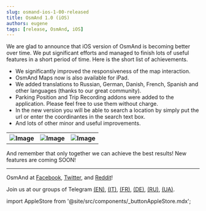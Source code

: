 ```yaml
---
slug: osmand-ios-1-00-released
title: OsmAnd 1.0 (iOS)
authors: eugene
tags: [release, OsmAnd, iOS]
---
```


We are glad to announce that iOS version of OsmAnd is becoming better over time. We put significant efforts and managed to finish lots of useful features in a short period of time. Here is the short list of achievements.

<!--truncate-->

- We significantly improved the responsiveness of the map interaction.
- OsmAnd Maps now is also available for iPad.
- We added translations to Russian, German, Danish, French, Spanish and other languages (thanks to our great community). 
- Parking Position and Trip Recording addons were added to the application. Please feel free to use them without charge.
- In the new version you will be able to search a location by simply put the url or enter the coordinantes in the search text box.
- And lots of other minor and useful improvements.

<table>
  <tr>
    <th><img src={require('./New_Plugins.png').default} alt="Image"/></th>
    <th><img src={require('./Add_Parking.png').default} alt="Image"/></th>
    <th><img src={require('./Trip_Recording.png').default} alt="Image"/></th>
      </tr>
</table> 

And remember that only together we can achieve the best results!
New features are coming SOON!

____________________________ 

<p>OsmAnd at <a href="https://www.facebook.com/osmandapp/">Facebook</a>, <a href="https://www.twitter.com/osmandapp/">Twitter</a>, and <a href="https://www.reddit.com/r/OsmAnd/">Reddit</a>!</p>
 <p>Join us at our groups of Telegram <a href="https://t.me/OsmAndMaps">(EN)</a>, <a href="https://t.me/itosmand">(IT)</a>,  <a href="https://t.me/frosmand">(FR)</a>, <a href="https://t.me/deosmand">(DE)</a>, <a href="https://t.me/ruosmand">(RU)</a>, <a href="https://t.me/uaosmand">(UA)</a>.</p>

import AppleStore from '@site/src/components/_buttonAppleStore.mdx';

<AppleStore/>